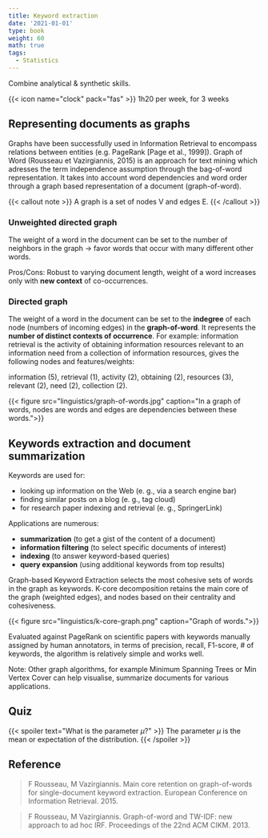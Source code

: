 ```yaml
---
title: Keyword extraction
date: '2021-01-01'
type: book
weight: 60
math: true
tags:
  - Statistics
---
```


Combine analytical & synthetic skills.

<!--more-->

{{< icon name="clock" pack="fas" >}} 1h20 per week, for 3 weeks

## Representing documents as graphs

Graphs have been successfully used in Information Retrieval to encompass relations between entities (e.g. PageRank [Page et al., 1999]).
Graph of Word (Rousseau et Vazirgiannis, 2015) is an approach for text mining which adresses the term independence assumption through the bag-of-word representation. It takes into account word dependencies and word order through a graph based representation of a document (graph-of-word).

{{< callout note >}}
A graph is a set of nodes V and edges E.
{{< /callout >}}

### Unweighted directed graph

The weight of a word in the document can be set to the number of neighbors in the graph -> favor words that occur with many different other words.

Pros/Cons: Robust to varying document length, weight of a word increases only with **new context** of co-occurrences.

### Directed graph

The weight of a word in the document can be set to the **indegree** of each node (numbers of incoming edges) in the **graph-of-word**. It represents the **number of distinct contexts of occurrence**. 
For example: information retrieval is the activity of obtaining information resources relevant to an information need from a collection of information resources, gives the following nodes and features/weights:

information (5), retrieval (1), activity (2), obtaining (2), resources (3), relevant (2), need (2), collection (2).

{{< figure src="linguistics/graph-of-words.jpg" caption="In a graph of words, nodes are words and edges are dependencies between these words.">}}

## Keywords extraction and document summarization

Keywords are used for:
- looking up information on the Web (e. g., via a search engine bar)
- finding similar posts on a blog (e. g., tag cloud)
- for research paper indexing and retrieval (e. g., SpringerLink)

Applications are numerous:
- **summarization** (to get a gist of the content of a document)
- **information filtering** (to select specific documents of interest)
- **indexing** (to answer keyword-based queries)
- **query expansion** (using additional keywords from top results)

Graph-based Keyword Extraction selects the most cohesive sets of words in the graph as keywords.
K-core decomposition retains the main core of the graph (weighted edges), and nodes based on their centrality and cohesiveness.

{{< figure src="linguistics/k-core-graph.png" caption="Graph of words.">}}

Evaluated against PageRank on scientific papers with keywords manually assigned by human annotators, in terms of precision, recall, F1-score, # of keywords, the algorithm is relatively simple and works well.

Note: Other graph algorithms, for example Minimum Spanning Trees or Min Vertex Cover can help visualise, summarize documents for various applications.

## Quiz

{{< spoiler text="What is the parameter $\mu$?" >}}
The parameter $\mu$ is the mean or expectation of the distribution.
{{< /spoiler >}}

## Reference

> F Rousseau, M Vazirgiannis. Main core retention on graph-of-words for single-document keyword extraction. European Conference on Information Retrieval. 2015.

> F Rousseau, M Vazirgiannis. Graph-of-word and TW-IDF: new approach to ad hoc IRF. Proceedings of the 22nd ACM CIKM. 2013.